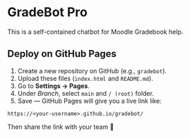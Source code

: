# GradeBot Pro

This is a self-contained chatbot for Moodle Gradebook help.

## Deploy on GitHub Pages
1. Create a new repository on GitHub (e.g., `gradebot`).
2. Upload these files (`index.html` and `README.md`).
3. Go to **Settings → Pages**.
4. Under *Branch*, select `main` and `/ (root)` folder.
5. Save — GitHub Pages will give you a live link like:

```
https://<your-username>.github.io/gradebot/
```

Then share the link with your team 🚀
